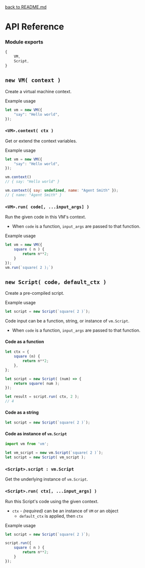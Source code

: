 [back to README.md](../README.md)

# API Reference

### Module exports
```js
{
    VM,
    Script,
}
```

## `new VM( context )`
Create a virtual machine context.

Example usage
```js
let vm = new VM({
    "say": "Hello world",
});
```


### `<VM>.context( ctx )`
Get or extend the context variables.

Example usage
```js
let vm = new VM({
    "say": "Hello world",
});

vm.context()
// { say: "Hello world" }

vm.context({ say: undefined, name: "Agent Smith" });
// { name: "Agent Smith" }
```


### `<VM>.run( code[, ...input_args] )`
Run the given code in this VM's context.

- When `code` is a function, `input_args` are passed to that function.

Example usage
```js
let vm = new VM({
    square ( n ) {
        return n**2;
    }
});
vm.run(`square( 2 );`)
```




## `new Script( code, default_ctx )`
Create a pre-compiled script.

Example usage
```js
let script = new Script(`square( 2 )`);
```

Code input can be a function, string, or instance of `vm.Script`.

- When `code` is a function, `input_args` are passed to that function.

#### Code as a function
```js
let ctx = {
    square (n) {
        return n**2;
    },
};

let script = new Script( (num) => {
    return square( num );
});

let result = script.run( ctx, 2 );
// 4
```

#### Code as a string
```js
let script = new Script(`square( 2 )`);
```

#### Code as instance of `vm.Script`
```js
import vm from 'vm';

let vm_script = new vm.Script(`square( 2 )`);
let script = new Script( vm_script );
```


### `<Script>.script : vm.Script`
Get the underlying instance of `vm.Script`.


### `<Script>.run( ctx[, ...input_args] )`
Run this Script's code using the given context.

- `ctx` - *(required)* can be an instance of `VM` or an object
  - `default_ctx` is applied, then `ctx`

Example usage
```js
let script = new Script(`square( 2 )`);

script.run({
    square ( n ) {
        return n**2;
    }
});
```
